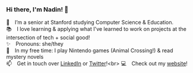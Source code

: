 ### Hi there, I'm Nadin! 👋
🌱&emsp;I’m a senior at Stanford studying Computer Science & Education.<br>
📚&emsp;I love learning & applying what I've learned to work on projects at the intersection of tech + social good!<br>
✨&emsp;Pronouns: she/they<br>
🎈&emsp;In my free time: I play Nintendo games (Animal Crossing!) & read mystery novels<br>
📫&emsp;Get in touch over [LinkedIn](https://www.linkedin.com/in/nadintamer) or [Twitter](https://twitter.com/nadintamer_)!<br>
💻&emsp;Check out my [website](https://nadintamer.github.io)! 
